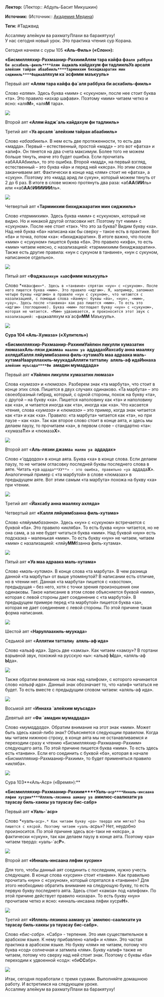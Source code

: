 **Лектор:** (Лектор:: Абдуль-Басит Микушкин)

**Источник:** (Источник:: [Академия Медина](https://web.medinaschool.org/school/))

**Теги:** #Таджвид

Ассаляму алейкум ва рахматуЛлахи ва баракятуху!  
У нас сегодня новый урок. Это практика чтения сур Корана.


Сегодня начнем с суры 105 **«Аль-Филь» («Слон»):**


**«Бисмилляяхир-Рахмаанир-Рахиим****Алям тара кайфа фа`аля раббука би асхабиль-фииль****Алям йадж`аль кайдахум фи тадлииль****Уа арсаля `алейхим тайран абаабииль****Тармиихим бихиджааратин мин сиджииль****Фаджа`аляхум ка`асфимм маъкууль»**


Первый аят **«Алям тара кайфа фа`аля раббука би асхабиль-фииль»**


Слово *«алям».* Здесь буква «мим» с «сукуном», после нее стоит буква «та». Это правило «изхар шафави». Поэтому «мим» читаем четко и ясно: «аля**М**», «аля**М** тара».


![](https://medinaschool.org/files/images/2020/08/c99bcd6942aa81204d3deb5221b0db5f.jpg)


Второй аят **«Алям йадж`аль кайдахум фи тадлииль»**


Третий аят «**Уа арсаля `алейхим тайран абаабииль»**


Слово *«абаабииль».* В нем есть две протяженности, то есть два «мадда». Первый – естественный, простой «мадд» – это вот «фатха» и «алиф». Он тянется на два счета максимум. Более того не можем больше тянуть, иначе это будет ошибка. Если прочитать «абААААбииль», то это ошибка. Второй «мадд», на первый взгляд, естественный – это буква «йа» и перед ней «кясра». Но этим словом заканчиваем аят. Фактически в конце над «лям» стоит не «фатха», а «сукун». Поэтому это «мадд арид ли сукун», который можем тянуть от 2 до 6 раз. В итоге в слове можно протянуть два раза: «аб**АА**б**ИИ**ль» или ««аб**АА**б**ИИИИИИ**ль».


![](https://medinaschool.org/files/images/2020/08/f1648e4e25c2f01d0dae4d24cb00dfe8.jpg)


Четвертый аят «**Тармиихим бихиджааратин мин сиджииль»**


Слово *«тармиихим».* Здесь буква «мим» с «сукуном», который не видно. Но и никакой другой огласовки нет. Поэтому тут «мим» с «сукуном». После нее стоит «так». Что это за буква? Видим букву «ха». Над ней буква «ба» написана как бы сверху – такое есть в практике. Вот «ба» и точка, потом «ха»: «бихиджаратин». В итоге важно, что после «мим» с «сукуном» пишется буква «ба». Это правило «ихфа», то есть «мим» читаем неясно, с назализацией: «тармиихимм бихиджааратин». Также есть другие правила: «нун с сукуном в танвине», «нун с сукуном, написанное отдельно».


![](https://medinaschool.org/files/images/2020/08/2ff1a6f134f4c32e51bb23c37a69a4a7.jpg)


Пятый аят «**Фаджа`аляхум ка`асфимм маъкууль»**


Слово *«ка`асфин»*. Здесь в «танвине» спрятан «нун» с «сукуном». После него пишется буква «мим». Это правило «идгам». Я, например, запомнил четыре буквы «идгама» в правиле «нун с сукуном», что читаются с назализацией, с помощью слова «йанму»: буквы «йа», «нун», «мим», «уау». Здесь после «танвина» как раз пишется «мим». То есть это «идгам» (поглощение). Буква «мим» поглощает букву «нун» с «сукуном», которая не читается. «Мим» удваивается, и произносится этот звук с назализацией: «фаджа`аляхум ка`асфи**ММ** Маъкууль».


**![](https://medinaschool.org/files/images/2020/08/26a603bbe198265f58d641e40cee891c.jpg)**


**Сура 104 «Аль-Хумаза» («Хулитель»)**


**«Бисмилляяхир-Рахмаанир-Рахиим****Уайлюн ликулли хумазатин люмазах****Аль-лязи джама`а маалян уа `аддадах****Йахсабу анна мааляху ахляда****Калля ляйуммбазанна филь-хутама****Уа маа адраака маль-хутама****Нааруллахиль-муукада****Алляти таттали`у `аляль-аф ида****Иннаха `алейхим муъсада****Фи `амадин мумаддада»**


Первый аят **«Уайлюн ликулли хумазатин люмаза»**


Слова *«хумаза»* и *«люмаза».* Разберем знак «та марбута», что стоит в конце этих слов. Пишется в двух случаях одинаково. «Та марбута» – это своеобразный гибрид, который, с одной стороны, похож на букву «та», с другой – на букву «ха». Пишется наполовину как «та» и наполовину как «ха», и читается иногда как «та», иногда как «ха». Что касается чтения, слова *«хумаза»* и *«люмаза»* – это пример, когда знак читается как «та» и как «ха». Правило: «та марбута» читается как «та», но при паузе – как «ха». Так как второе слово стоит в конце аята, и здесь мы делаем паузу, то прочитаем «ха», в первом слове – стандартно «та»: «хумаза**Т**и» и «люмаза**Х**».


![](https://medinaschool.org/files/images/2020/08/e504ad482a619d3ba2ece48f212c93d5.jpg)


Второй аят «**Аль-лязии джама`а малян уа `аддадах»**


Слово *«‘аддадах»* в конце аята. Буква «ха» в конце слова. Если делаем паузу, то не читаем огласовку последней буквы последнего слова в аяте. Читать «уа `аддада**ХУ**» - это ошибка, правильно «уа `аддада**Х**».  Аналогичный пример с «та марбутой» в слове «люмазах» в предыдущем аяте. Вот этим самым «та марбута» похожа на букву «ха» при чтении.


![](https://medinaschool.org/files/images/2020/08/20541b2774435147414103011bfc08c5.jpg)


Третий аят «**Йахсабу анна мааляху ахляда»**


Четвертый аят **«Калля ляйуммбзанна филь-хутама»**


Слово «*ляйуммбазанна»*. Здесь «нун» с «сукуном» встречается с буквой «ба». Это правило «икляба». То есть буква «нун» читается, но не она сама, а за нее будет читаться буква «мим». Над буквой «нун» есть подсказка – маленькая «мим». То есть букву «нун» не читаем, читаем «мим» с назализацией: «ляйу**ММ**бзанна филь-хутама».


![](https://medinaschool.org/files/images/2020/08/2ecc3709cb724c75af627c53852f3c1f.jpg)


Пятый аят **«Уа маа адраака маль-хутама»**


Слово *«маль-хутама».* В конце слова «та марбута». В чем разница данной «та марбуты» от выше упомянутой? В написании есть отличие, но в чтении нет. Данная «та марбута» пишется с «хвостом», предыдущая – без него, хотя с точки зрения произношения они одинаковы. Такое написание в этом слове объясняется буквой «мим», которая с левой стороны дает соединение с «та марбутой». В предыдущем примере перед «та марбутой» пишется буква «за», которая не дает соединение с левой стороны. По этой причине такая форма написания.


![](https://medinaschool.org/files/images/2020/08/286cc0b70c8fb82d4e0b8128b1962623.jpg)


Шестой аят «**Наруллаахиль-муукада**»


Седьмой аят «**Аллятии таттали`у `аляль-аф ида»**


Слово «альаф ида». Здесь две «хамзы». Как читаем «хамзу»? В гортани взрывной звук, похожий на русскую «ы»: «альаф **Ы**да», «аляль-аф **Ы**да».


![](https://medinaschool.org/files/images/2020/08/bdbcedf5f95ac73c4eefa541a40fa174.jpg)


Также обратим внимание на знак над «алифом», с которого начинается слово *«альаф ида».* Данный знак обозначает то, что «алиф» читаться не будет. То есть вместе с предыдущим словом читаем: «аляль-аф ида».


![](https://medinaschool.org/files/images/2020/08/3222de9fa5d5e0c2e3ced936c26ceb29.jpg)


Восьмой аят «**Иннаха `алейхим муъсада»**


Девятый аят «**Фи `амадин мумаддада»**


Слово *«мумаддада».* Обратим внимание на этот знак «мим». Может быть здесь какой-либо знак? Объясняется следующим правилом. Когда мы читаем нижнюю строку, в конце аята мы не останавливаемся и переходим сразу к чтению «Бисмилляяхир-Рахмаанир-Рахиим» следующего аята. По этой причине пишется буква «мим». То есть здесь есть «танвин». Если его соединить с буквой «ба», которая в начале «Бисмилляяхир-Рахмаанир-Рахиим», то будет применяться правило «икляба».


![](https://medinaschool.org/files/images/2020/08/cf764d2e4ce69dd0b630685e251c2487.jpg)


Сура 103**«Аль-Аср» («Время»):**


**«Бисмилляяхир-Рахмаанир-Рахиим****Уаль-`аср****Инналь-инсаана ляфии хусрин****Илляль-лязиина ааману уа `амилюс-саалихати уа тауасау биль-хаккы уа тауасау бис-сабр»**


Первый аят **«Уаль-`аср»**


Слово *«уаль-`аср».* Как читаем букву «ра» твердо или мягко? Она пишется с кясрой. Поэтому читаем «уаль-`асрь»? Нет, неудобно произносится. По этой причине здесь все-таки не «кясра», а фактически «сукун», так как делаем паузу в конце аята. Поэтому «ра» читаем твердо: «уаль-`ас**Р**».


![](https://medinaschool.org/files/images/2020/08/926f8d644355bc57c22a1099ec091444.jpg)


Второй аят **«Инналь-инсаана ляфии хусрин»**


Для того, чтобы данный аят соединить с последним, нужно учесть следующее. В конце слова «хусрин» стоит «танвин». Как правильно прочитать «нун» с «сукуном», который спрятался в «танвине»? Для этого необходимо обратить внимание на следующую букву, то есть первую букву последнего аята. Здесь стоит «хамза» под «алифом». По этой причине действует правило «изхара». То есть букву «нун» прочитаем четко и ясно: «инналь-инсаана ляфии хусри**Н**».


![](https://medinaschool.org/files/images/2020/08/8a24fb968a03da2a7f13e3dbe34bf8ac.jpg)


Третий аят **«Илляль-лязиина ааману уа `амилюс-саалихати уа тауасау биль-хаккы уа тауасау бис-сабр».**


Слово *«бис-сабр».* «Сабр» - терпение. Это имя существительное в арабском языке. К нему прибавлено «алиф» и «лям». Это частая практика в арабском языке. Но букву «лям» не читаем, потому что буква «сод» солнечная и затмила «лям». Букву «алиф» также не читаем, потому что сверху над ней стоит знак. Поэтому с буквы «ба» переходим к удвоенной «сод»: «би**СС**абр».


![](https://medinaschool.org/files/images/2020/08/d07f18a092bbb8e2734c6b49e13624ea.jpg)


Итак, сегодня поработали с тремя сурами. Выполняйте домашнюю работу. И встретимся на следующем уроке.  
Ассаляму алейкум ва рахматуЛлахи ва баракятуху!

